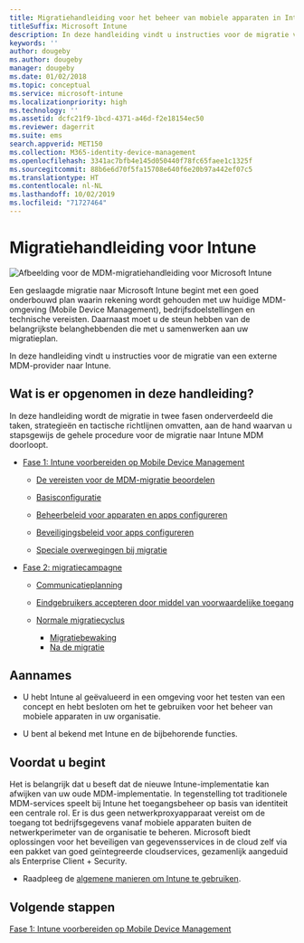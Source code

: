 ```yaml
---
title: Migratiehandleiding voor het beheer van mobiele apparaten in Intune
titleSuffix: Microsoft Intune
description: In deze handleiding vindt u instructies voor de migratie van een externe MDM-provider naar Microsoft Intune.
keywords: ''
author: dougeby
ms.author: dougeby
manager: dougeby
ms.date: 01/02/2018
ms.topic: conceptual
ms.service: microsoft-intune
ms.localizationpriority: high
ms.technology: ''
ms.assetid: dcfc21f9-1bcd-4371-a46d-f2e18154ec50
ms.reviewer: dagerrit
ms.suite: ems
search.appverid: MET150
ms.collection: M365-identity-device-management
ms.openlocfilehash: 3341ac7bfb4e145d050440f78fc65faee1c1325f
ms.sourcegitcommit: 88b6e6d70f5fa15708e640f6e20b97a442ef07c5
ms.translationtype: HT
ms.contentlocale: nl-NL
ms.lasthandoff: 10/02/2019
ms.locfileid: "71727464"
---
```

# <a name="intune-migration-guide"></a>Migratiehandleiding voor Intune

![Afbeelding voor de MDM-migratiehandleiding voor Microsoft Intune](./media/migration-guide/MDM-migration-guide-art.PNG)

Een geslaagde migratie naar Microsoft Intune begint met een goed onderbouwd plan waarin rekening wordt gehouden met uw huidige MDM-omgeving (Mobile Device Management), bedrijfsdoelstellingen en technische vereisten. Daarnaast moet u de steun hebben van de belangrijkste belanghebbenden die met u samenwerken aan uw migratieplan.

In deze handleiding vindt u instructies voor de migratie van een externe MDM-provider naar Intune.

## <a name="whats-included-in-this-guide"></a>Wat is er opgenomen in deze handleiding?

In deze handleiding wordt de migratie in twee fasen onderverdeeld die taken, strategieën en tactische richtlijnen omvatten, aan de hand waarvan u stapsgewijs de gehele procedure voor de migratie naar Intune MDM doorloopt.

- [Fase 1: Intune voorbereiden op Mobile Device Management](migration-guide-prepare.md)

  - [De vereisten voor de MDM-migratie beoordelen](migration-guide-prepare.md#assess-mdm-requirements)

  - [Basisconfiguratie](migration-guide-setup.md)

  - [Beheerbeleid voor apparaten en apps configureren](migration-guide-configure-policies.md)

  - [Beveiligingsbeleid voor apps configureren](../apps/app-protection-policies.md)

  - [Speciale overwegingen bij migratie](migration-guide-considerations.md)

- [Fase 2: migratiecampagne](migration-guide-campaign.md)

  - [Communicatieplanning](migration-guide-communication-plan.md)

  - [Eindgebruikers accepteren door middel van voorwaardelijke toegang](migration-guide-drive-adoption.md)

  - [Normale migratiecyclus](migration-guide-cycle.md)
    - [Migratiebewaking](migration-guide-cycle.md#monitoring-migration)
    - [Na de migratie](migration-guide-cycle.md#post-migration)

## <a name="assumptions"></a>Aannames

- U hebt Intune al geëvalueerd in een omgeving voor het testen van een concept en hebt besloten om het te gebruiken voor het beheer van mobiele apparaten in uw organisatie.

- U bent al bekend met Intune en de bijbehorende functies.

## <a name="before-you-begin"></a>Voordat u begint

Het is belangrijk dat u beseft dat de nieuwe Intune-implementatie kan afwijken van uw oude MDM-implementatie. In tegenstelling tot traditionele MDM-services speelt bij Intune het toegangsbeheer op basis van identiteit een centrale rol. Er is dus geen netwerkproxyapparaat vereist om de toegang tot bedrijfsgegevens vanaf mobiele apparaten buiten de netwerkperimeter van de organisatie te beheren. Microsoft biedt oplossingen voor het beveiligen van gegevensservices in de cloud zelf via een pakket van goed geïntegreerde cloudservices, gezamenlijk aangeduid als Enterprise Client + Security.

- Raadpleeg de [algemene manieren om Intune te gebruiken](common-scenarios.md).

## <a name="next-steps"></a>Volgende stappen

[Fase 1: Intune voorbereiden op Mobile Device Management](migration-guide-prepare.md)
